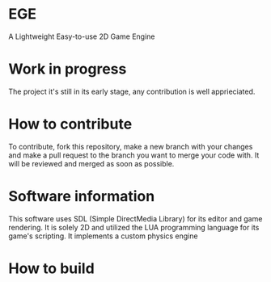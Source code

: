 # EGE
 A Lightweight Easy-to-use 2D Game Engine

# Work in progress
 The project it's still in its early stage, any contribution is well apprieciated.


# How to contribute
 To contribute, fork this repository, make a new branch with your changes and make a pull request to the branch you want to merge your code with. It will be reviewed and merged as soon as possible.

# Software information
 This software uses SDL (Simple DirectMedia Library) for its editor and game rendering. It is solely 2D and utilized the LUA programming language for its game's scripting. It implements a custom physics engine

# How to build
 

